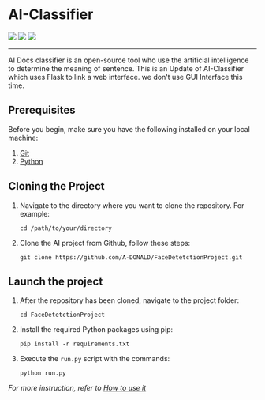 # AI-Classifier
<div align="left">
    <img src="https://img.shields.io/badge/python-yellow?style=for-the-badge&logo=python">
    <img src="https://img.shields.io/badge/tensorflow-blue?style=for-the-badge&logo=tensorflow">
    <img src="https://img.shields.io/badge/flask-grey?style=for-the-badge&logo=flask">
</div>

---

AI Docs classifier is an open-source tool who use the artificial intelligence to determine the meaning of sentence.
This is an Update of AI-Classifier which uses Flask to link a web interface. we don't use GUI Interface this time.

## Prerequisites

Before you begin, make sure you have the following installed on your local machine:

1. [Git](https://git-scm.com/downloads)
2. [Python](https://www.python.org/downloads/)

## Cloning the Project

1. Navigate to the directory where you want to clone the repository. For example:

   ```
   cd /path/to/your/directory
   ```

2. Clone the AI project from Github, follow these steps:

   ```
   git clone https://github.com/A-DONALD/FaceDetetctionProject.git
   ```

## Launch the project

1. After the repository has been cloned, navigate to the project folder:

   ```
   cd FaceDetetctionProject
   ```

2. Install the required Python packages using pip:

   ```
   pip install -r requirements.txt
   ```

3. Execute the `run.py` script with the commands:

   ```
   python run.py
   ```

_For more instruction, refer to [How to use it](https://github.com/A-DONALD/.../wiki)_
